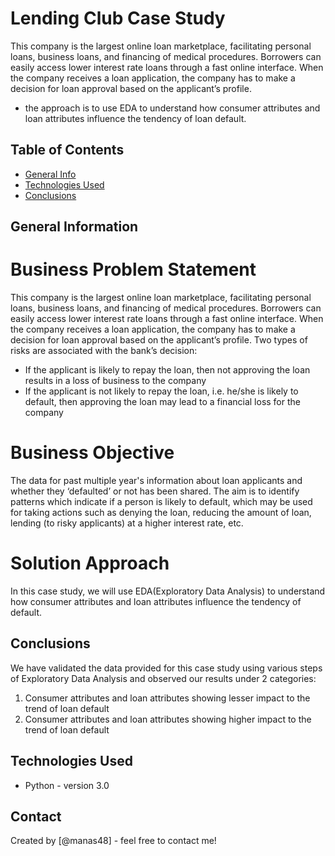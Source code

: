 # Lending Club Case Study
This company is the largest online loan marketplace, facilitating personal loans, business loans, and financing of medical procedures. Borrowers can easily access lower interest rate loans through a fast online interface. When the company receives a loan application, the company has to make a decision for loan approval based on the applicant’s profile.

- the approach is to use EDA to understand how consumer attributes and loan attributes influence the tendency of loan default.


## Table of Contents
* [General Info](#general-information)
* [Technologies Used](#technologies-used)
* [Conclusions](#conclusions)

<!-- You can include any other section that is pertinent to your problem -->

## General Information
# Business Problem Statement
This company is the largest online loan marketplace, facilitating personal loans, business loans, and financing of medical procedures. Borrowers can easily access lower interest rate loans through a fast online interface. When the company receives a loan application, the company has to make a decision for loan approval based on the applicant’s profile. Two types of risks are associated with the bank’s decision:
- If the applicant is likely to repay the loan, then not approving the loan results in a loss of business to the company
- If the applicant is not likely to repay the loan, i.e. he/she is likely to default, then approving the loan may lead to a financial loss for the company

# Business Objective
The data for past multiple year's information about loan applicants and whether they ‘defaulted’ or not has been shared. The aim is to identify patterns which indicate if a person is likely to default, which may be used for taking actions such as denying the loan, reducing the amount of loan, lending (to risky applicants) at a higher interest rate, etc.

# Solution Approach
In this case study, we will use EDA(Exploratory Data Analysis) to understand how consumer attributes and loan attributes influence the tendency of default.

<!-- You don't have to answer all the questions - just the ones relevant to your project. -->

## Conclusions
We have validated the data provided for this case study using various steps of Exploratory Data Analysis and observed our results under 2 categories:
1. Consumer attributes and loan attributes showing lesser impact to the trend of loan default
2. Consumer attributes and loan attributes showing higher impact to the trend of loan default

<!-- You don't have to answer all the questions - just the ones relevant to your project. -->


## Technologies Used
- Python - version 3.0

<!-- As the libraries versions keep on changing, it is recommended to mention the version of library used in this project -->


## Contact
Created by [@manas48] - feel free to contact me!


<!-- Optional -->
<!-- ## License -->
<!-- This project is open source and available under the [... License](). -->

<!-- You don't have to include all sections - just the one's relevant to your project -->